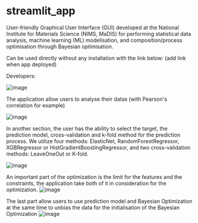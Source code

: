 # streamlit_app
User-friendly Graphical User Interface (GUI) developed at the National Institute for Materials Science (NIMS, MaDIS) for performing statistical data analysis, machine learning (ML) modelisation, and composition/process optimisation through Bayesian optimisation.

Can be used directly without any installation with the link below:
(add link when app deployed)

Developers:

![image](https://user-images.githubusercontent.com/108456770/215394202-2cba72ef-816d-4e05-af71-78343b82b6e4.png)

The application allow users to analyse their datas (with Pearson's correlation for example)

![image](https://user-images.githubusercontent.com/108456770/215394372-e75f476c-6d9e-4803-9e5a-8ddaaff11b86.png)

In another section, the user has the ability to select the target, the prediction model, cross-validation and k-fold method for the prediction process.
We utilize four methods: ElasticNet, RandomForestRegressor, XGBRegressor or HistGradientBoostingRegressor, and two cross-validation methods: LeaveOneOut or K-fold.

![image](https://user-images.githubusercontent.com/108456770/215394425-03f5c70b-39cc-41a7-a8d4-4f9b0e6daf14.png)

An important part of the optimization is the limit for the features and the constraints, the application take both of it in consideration for the optimization.
![image](https://user-images.githubusercontent.com/108456770/215394498-d42ecad5-b5e2-4363-902d-f85e33951773.png)

The last part allow users to use prediction model and Bayesian Optimization at the same time to unbias the data for the initialisation of the Bayesian Optimization
![image](https://user-images.githubusercontent.com/108456770/215394614-fa624138-568c-4951-b6e7-a4e9c3e005e0.png)


